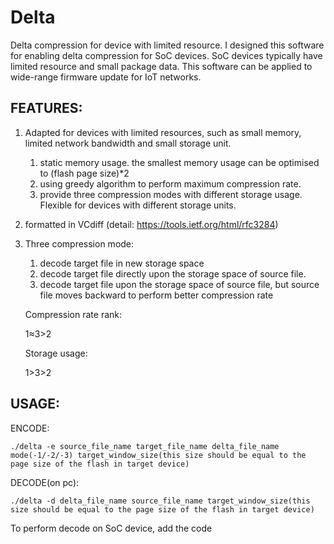 # Delta
Delta compression for device with limited resource. I designed this software for enabling delta compression for SoC devices. SoC devices typically have limited resource and small package data. This software can be applied to wide-range firmware update for IoT networks. 

## FEATURES:

1. Adapted for devices with limited resources, such as small memory, limited network bandwidth and small storage unit.

   1. static memory usage. the smallest memory usage can be optimised to (flash page size)*2
   2. using greedy algorithm to perform maximum compression rate.
   3. provide three compression modes with different storage usage. Flexible for devices with different storage units.

2. formatted in VCdiff (detail: https://tools.ietf.org/html/rfc3284)

3. Three compression mode:

   1. decode target file in new storage space
   2. decode target file directly upon the storage space of source file.
   3. decode target file upon the storage space of source file, but source file moves backward to perform better compression rate

   Compression rate rank:

   1≈3>2

   Storage usage:

   1>3>2

## USAGE:

ENCODE:

```
./delta -e source_file_name target_file_name delta_file_name mode(-1/-2/-3) target_window_size(this size should be equal to the page size of the flash in target device)
```

DECODE(on pc):

```
./delta -d delta_file_name source_file_name target_window_size(this size should be equal to the page size of the flash in target device)
```

To perform decode on SoC device, add the code 